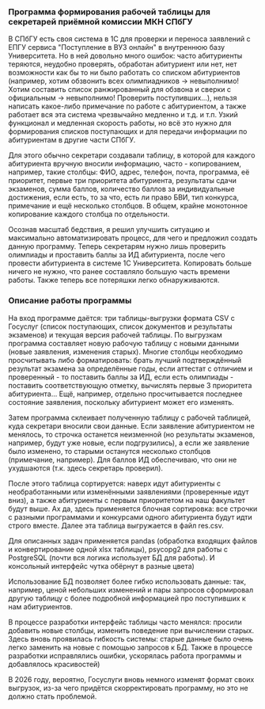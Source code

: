 ### Программа формирования рабочей таблицы для секретарей приёмной комиссии МКН СПбГУ

В СПбГУ есть своя система в 1С для проверки и переноса заявлений с ЕПГУ сервиса "Поступление в ВУЗ онлайн" в внутреннюю базу Университета. Но в ней довольно много ошибок: часто абитуриенты теряются, неудобно проверять, обработан абитуриент или нет, нет возможности как бы то ни было работать со списком абитуриентов (например, хотим обзвонить всех олимпиадников -> невыполнимо! Хотим составить список ранжированный для обзвона и сверки с официальным -> невыполнимо! Проверить поступивших...), нельзя написать какое-либо примечание по работе с абитуриентом, а также работает вся эта система чрезвычайно медленно и т.д. и т.п. Узкий функционал и медленная скорость работы, но всё это нужно для формирования списков поступающих и для передачи информации по абитуриентам в другие части СПбГУ.

Для этого обычно секретари создавали таблицу, в которой для каждого абитуриента вручную вносили информацию, часто - копированием, например, такие столбцы:
ФИО, адрес, телефон, почта, программа, её приоритет, первые три приоритета абитуриента, результаты сдачи экзаменов, сумма баллов, количество баллов за индивидуальные достижения, если есть, то за что, есть ли право БВИ, тип конкурса, примечание и ещё несколько столбцов. В общем, крайне монотонное копирование каждого столбца по отдельности.

Осознав масштаб бедствия, я решил улучшить ситуацию и максимально автоматизировать процесс, для чего и предложил создать данную программу. Теперь секретарям нужно лишь проверить олимпиады и проставить баллы за ИД абитуриента, после чего провести абитуриента в системе 1С Университета. Копировать больше ничего не нужно, что ранее составляло большую часть времени работы. Также теперь все потеряшки легко обнаруживаются.

### Описание работы программы

На вход программе даётся: три таблицы-выгрузки формата CSV с Госуслуг (список поступающих, список документов и результаты экзаменов) и текущая версия рабочей таблицы.
По выгрузкам программа составляет новую рабочую таблицу с новыми данными (новые заявления, изменения старых). Многие столбцы необходимо просчитывать либо форматировать: брать лучший подтверждённый результат экзамена за определённые годы, если аттестат с отличием и проверенный - то поставить баллы за ИД, если есть олимпиады - поставить соответствующую отметку, вычислять первые 3 приоритета абитуриента... Ещё, например, отдельно просчитывается последнее состояние заявления, поскольку абитуриент может его изменять.

Затем программа склеивает полученную таблицу с рабочей таблицей, куда секретари вносили свои данные. Если заявление абитуриентом не менялось, то строчка останется неизменной (но результаты экзаменов, например, будут уже новые, если подгрузились), а если же заявление было изменено, то старыми останутся несколько столбцов (примечание, например). Для баллов ИД обеспечиваю, что они не ухудшаются (т.к. здесь секретарь проверил).

После этого таблица сортируется: наверх идут абитуриенты с необработанными или изменёнными заявлениями (проверенные идут вниз), а также абитуриенты с первым приоритетом на наш факультет будут выше. Ах да, здесь применяется блочная сортировка: все строчки с разными программами и конкурсами одного абитуриента будут идти строго вместе. Далее эта таблица выгружается в файл res.csv.

Для описанных задач применяется pandas (обработка входящих файлов и конвертирование одной xlsx таблицы), psycopg2 для работы с PostgreSQL (почти вся логика использует БД для работы). И консольный интерфейс чутка обёрнут в разные цвета)

Использование БД позволяет более гибко использовать данные: так, например, ценой небольших изменений и пары запросов сформировал другую таблицу с более подробной информацией про поступивших к нам абитуриентов.

В процессе разработки интерфейс таблицы часто менялся: просили добавить новые столбцы, изменить поведение при вычислении старых. Здесь вновь проявилась гибкость системы: старые данные было очень легко заменить на новые с помощью запросов к БД. Также в процессе разработки исправлялись ошибки, ускорялась работа программы и добавлялось красивостей)

В 2026 году, вероятно, Госуслуги вновь немного изменят формат своих выгрузок, из-за чего придётся скорректировать программу, но это не должно стать проблемой.
